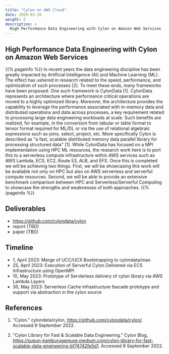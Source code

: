 ```yaml
---
title: "Cylon on AWS Cloud"
date: 2020-03-20
weight: 2
description: >
  High Performance Data Engineering with Cylon on Amazon Web Services
---
```


## High Performance Data Engineering with Cylon on Amazon Web Services

{{% pageinfo %}}
In recent years the data engineering discipline has been greatly impacted by Artificial Intelligence (AI) and Machine Learning (ML). The effect has ushered in research related to the speed, performance, and optimization of such processes [2]. To meet these ends, many frameworks have been proposed.  One such framework is CylonData [1].  CylonData represents an architecture where performance critical operations are moved to a highly optimized library. Moreover, the architecture provides the capability to leverage the performance associated with in-memory data and distributed operations and data across processes, a key requirement related to processing large data engineering workloads at scale. Such benefits are realized, for example, in the conversion from tabular or table format to tensor format required for ML/DL or via the use of relational algebraic expressions such as joins, select, project, etc. More specifically Cylon is described as "a fast, scalable distributed memory data parallel library for processing structured data" [1].  While CylonData has focused on a MPI implementation using HPC ML resources, the research work here is to port this to a serverless compute infrastructure within AWS services such as AWS Lambda, ECS, EC2, Route 53, ALB, and EFS.  Once this is completed we will be achieving two things. First, we will be showcasing this work will be available not only on HPC but also on AWS serverless and serverful compute resources.  Second, we will be able to provide an extensive benchmark comparison between HPC and Serverless/Serverful Computing to showcase the strengths and weaknesses of both approaches.
{{% /pageinfo %}}



## Deliverables

* <https://github.com/cylondata/cylon>
* report (TBD)
* paper (TBD)

## Timeline

* 1, April 2023: Merge of UCC/UCX Bootstrapping to cylondata/man
* 25, April 2023: Execution of Serverful Cylon Delivered via ECS Infrastructure using OpenMPI
* 10, May 2023: Prototype of Servlerless delivery of cylon library via AWS Lambda Layers
* 30, May 2023: Serverless Cache infrastructure fascade prototype and support via abstraction in the cylon source 

## References

1. "Cylon." cylondata/cylon, <https://github.com/cylondata/cylon/>.  Accessed 9 September 2022.

2.  "Cylon Library for Fast & Scalable Data Engineering." Cylon Blog, <https://supun-kamburugamuve.medium.com/cylon-library-for-fast-scalable-data-engineering-bf74742fe5d1>.  Accessed 9 September 2022.
